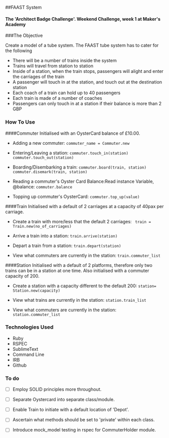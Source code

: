 ##FAAST System


#### The 'Architect Badge Challenge'. Weekend Challenge, week 1 at Maker's Academy


###The Objective

Create a model of a tube system. The FAAST tube system has to cater for the following

+ There will be a number of trains inside the system
+ Trains will travel from station to station
+ Inside of a station, when the train stops, passengers will alight and enter the carriages of the train
+ A passenger will touch in at the station, and touch out at the destination station
+ Each coach of a train can hold up to 40 passengers
+ Each train is made of a number of coaches
+ Passengers can only touch in at a station if their balance is more than 2 GBP

### How To Use
####Commuter
Initialised with an OysterCard balance of £10.00.

* Adding a new commuter: ```commuter_name = Commuter.new ```

* Entering/Leaving a station:  ```commuter.touch_in(station)
commuter.touch_out(station)```

* Boarding/Disembarking a train: ```commuter.board(train, station)
commuter.disemark(train, station)```

* Reading a commuter's Oyster Card Balance:Read instance Variable, @balance: ```commuter.balance```

* Topping up commuter's OysterCard: ```commuter.top_up(value)```

####Train
Initialised with a default of 2 carriages at a capacity of 40pax per carriage.

* Create a train with more/less that the default 2 carriages: ``` train = Train.new(no_of_carriages)```

* Arrive a train into a station: ```train.arrive(station)```

* Depart a train from a station: ```train.depart(station)```

* View what commuters are currently in the station: ``` train.commuter_list ```


####Station
Initialised with a default of 2 platforms, therefore only two trains can be in a station at one time. Also initialised with a commuter capacity of 200.

* Create a station with a capacity different to the default 200: ```station= Station.new(capacity)```

* View what trains are currently in the station: ``` station.train_list ```

* View what commuters are currently in the station: ``` station.commuter_list ```

### Technologies Used
* Ruby
* RSPEC
* SublimeText
* Command Line
* IRB
* Github

### To do 
- [ ] Employ SOLID principles more throughout.  
- [ ] Separate Oystercard into separate class/module.  
- [ ] Enable Train to initiate with a default location of 'Depot'.  
- [ ] Ascertain what methods should be set to 'private' within each class.  
- [ ] Introduce mock_model testing in rspec for CommuterHolder module. 

